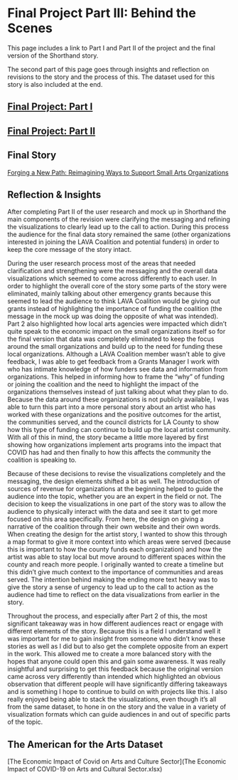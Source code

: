 # Final Project Part III: Behind the Scenes

This page includes a link to Part I and Part II of the project and the final version of the Shorthand story.

The second part of this page goes through insights and reflection on revisions to the story and the process of this. The dataset used for this story is also included at the end. 

## [Final Project: Part I](/finalpart1.md)

## [Final Project: Part II](/finalpart2.md)

## Final Story

[Forging a New Path: Reimagining Ways to Support Small Arts Organizations](https://carnegiemellon.shorthandstories.com/forging-a-new-path-/index.html)

## Reflection & Insights

After completing Part II of the user research and mock up in Shorthand the main components of the revision were clarifying the messaging and refining the visualizations to clearly lead up to the call to action. During this process the audience for the final data story remained the same (other organizations interested in joining the LAVA Coalition and potential funders) in order to keep the core message of the story intact. 

During the user research process most of the areas that needed clarification and strengthening were the messaging and the overall data visualizations which seemed to come across differently to each user. In order to highlight the overall core of the story some parts of the story were eliminated, mainly talking about other emergency grants because this seemed to lead the audience to think LAVA Coalition would be giving out grants instead of highlighting the importance of funding the coalition (the message in the mock up was doing the opposite of what was intended). Part 2 also highlighted how local arts agencies were impacted which didn’t quite speak to the economic impact on the small organizations itself so for the final version that data was completely eliminated to keep the focus around the small organizations and build up to the need for funding these local organizations. Although a LAVA Coalition member wasn’t able to give feedback, I was able to get feedback from a Grants Manager I work with who has intimate knowledge of how funders see data and information from organizations. This helped in informing how to frame the “why” of funding or joining the coalition and the need to highlight the impact of the organizations themselves instead of just talking about what they plan to do. Because the data around these organizations is not publicly available, I was able to turn this part into a more personal story about an artist who has worked with these organizations and the positive outcomes for the artist, the communities served, and the council districts for LA County to show how this type of funding can continue to build up the local artist community. With all of this in mind, the story became a little more layered by first showing how organizations implement arts programs into the impact that COVID has had and then finally to how this affects the community the coalition is speaking to. 

Because of these decisions to revise the visualizations completely and the messaging, the design elements shifted a bit as well. The introduction of sources of revenue for organizations at the beginning helped to guide the audience into the topic, whether you are an expert in the field or not. The decision to keep the visualizations in one part of the story was to allow the audience to physically interact with the data and see it start to get more focused on this area specifically. From here, the design on giving a narrative of the coalition through their own website and their own words. When creating the design for the artist story, I wanted to show this through a map format to give it more context into which areas were served (because this is important to how the county funds each organization) and how the artist was able to stay local but move around to different spaces within the county and reach more people. I originally wanted to create a timeline but this didn’t give much context to the importance of communities and areas served. The intention behind making the ending more text heavy was to give the story a sense of urgency to lead up to the call to action as the audience had time to reflect on the data visualizations from earlier in the story.

Throughout the process, and especially after Part 2 of this, the most significant takeaway was in how different audiences react or engage with different elements of the story. Because this is a field I understand well it was important for me to gain insight from someone who didn’t know these stories as well as I did but to also get the complete opposite from an expert in the work. This allowed me to create a more balanced story with the hopes that anyone could open this and gain some awareness. It was really insightful and surprising to get this feedback because the original version came across very differently than intended which highlighted an obvious observation that different people will have significantly differing takeaways and is something I hope to continue to build on with projects like this. I also really enjoyed being able to stack the visualizations, even though it’s all from the same dataset, to hone in on the story and the value in a variety of visualization formats which can guide audiences in and out of specific parts of the topic. 

## The American for the Arts Dataset 
[The Economic Impact of Covid on Arts and Culture Sector](The Economic Impact of COVID-19 on Arts and Cultural Sector.xlsx)
